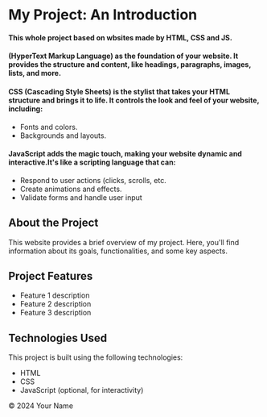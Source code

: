 <!DOCTYPE html>
<html lang="en">
<head>
  <meta charset="UTF-8">
  <meta name="viewport" content="width=device-width, initial-scale=1.0">
 
</head>
<body>
  <h1>My Project: An Introduction</h1>
  <h4>This whole project based on wbsites made by HTML, CSS and JS.</h4>
  <h4>(HyperText Markup Language) as the foundation of your website. It provides the structure and content, like headings, paragraphs, images, lists, and more.</h4>
  <h4>CSS (Cascading Style Sheets) is the stylist that takes your HTML structure and brings it to life. It controls the look and feel of your website, including:</h4>
  <ul>
    <li>Fonts and colors.</li>
    <li>Backgrounds and layouts.</li>
  </ul>
  <h4>JavaScript adds the magic touch, making your website dynamic and interactive.It's like a scripting language that can:</h4>
  <ul>
    <li>Respond to user actions (clicks, scrolls, etc.</li>
    <li>Create animations and effects.</li>
    <li>Validate forms and handle user input</li>
  </ul>

  <section id="about">
    <h2>About the Project</h2>
    <p>
      This website provides a brief overview of my project. Here, you'll find information about its goals, functionalities, and some key aspects.
    </p>
  </section>

  <section id="features">
    <h2>Project Features</h2>
    <ul>
      <li>Feature 1 description</li>
      <li>Feature 2 description</li>
      <li>Feature 3 description</li>
    </ul>
  </section>

  <section id="technologies">
    <h2>Technologies Used</h2>
    <p>
      This project is built using the following technologies:
    </p>
    <ul>
      <li>HTML</li>
      <li>CSS</li>
      <li>JavaScript (optional, for interactivity)</li>
    </ul>
  </section>

  <footer>
    <p>&copy; 2024 Your Name</p>
  </footer>
</body>
</html>
